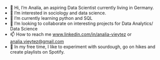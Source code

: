 - 👋 Hi, I’m Analía, an aspiring Data Scientist currently living in Germany.
- 👀 I’m interested in sociology and data science.
- 🌱 I’m currently learning python and SQL
- 💞️ I’m looking to collaborate on interesting projects for Data Analytics/ Data Science
- 📫 How to reach me www.linkedin.com/in/analia-vieytez or analia.vieytez@gmail.com
- 🎈 In my free time, I like to experiment with sourdough, go on hikes and create playlists on Spotify.

<!---
analia-vieytez/analia-vieytez is a ✨ special ✨ repository because its `README.md` (this file) appears on your GitHub profile.
You can click the Preview link to take a look at your changes.
--->
